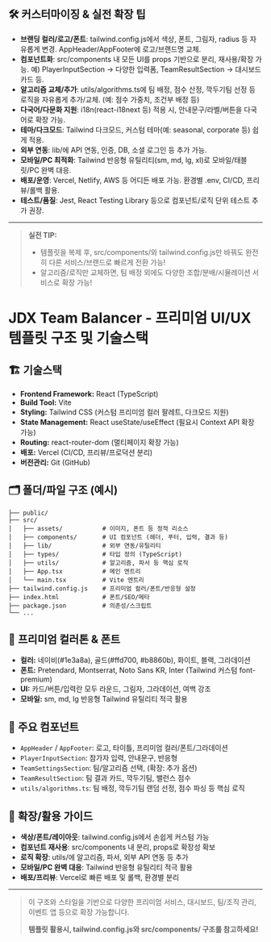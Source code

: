 ## 🛠️ 커스터마이징 & 실전 확장 팁

- **브랜딩 컬러/로고/폰트**: tailwind.config.js에서 색상, 폰트, 그림자, radius 등 자유롭게 변경. AppHeader/AppFooter에 로고/브랜드명 교체.
- **컴포넌트화**: src/components 내 모든 UI를 props 기반으로 분리, 재사용/확장 가능. 예) PlayerInputSection → 다양한 입력폼, TeamResultSection → 대시보드 카드 등.
- **알고리즘 교체/추가**: utils/algorithms.ts에 팀 배정, 점수 산정, 깍두기팀 선정 등 로직을 자유롭게 추가/교체. (예: 점수 가중치, 조건부 배정 등)
- **다국어/다문화 지원**: i18n(react-i18next 등) 적용 시, 안내문구/라벨/버튼을 다국어로 확장 가능.
- **테마/다크모드**: Tailwind 다크모드, 커스텀 테마(예: seasonal, corporate 등) 쉽게 적용.
- **외부 연동**: lib/에 API 연동, 인증, DB, 소셜 로그인 등 추가 가능.
- **모바일/PC 최적화**: Tailwind 반응형 유틸리티(sm, md, lg, xl)로 모바일/태블릿/PC 완벽 대응.
- **배포/운영**: Vercel, Netlify, AWS 등 어디든 배포 가능. 환경별 .env, CI/CD, 프리뷰/롤백 활용.
- **테스트/품질**: Jest, React Testing Library 등으로 컴포넌트/로직 단위 테스트 추가 권장.

---

> **실전 TIP:**
> - 템플릿을 복제 후, src/components/와 tailwind.config.js만 바꿔도 완전히 다른 서비스/브랜드로 빠르게 전환 가능!
> - 알고리즘/로직만 교체하면, 팀 배정 외에도 다양한 조합/분배/시뮬레이션 서비스로 확장 가능!
# JDX Team Balancer - 프리미엄 UI/UX 템플릿 구조 및 기술스택

## 🏗️ 기술스택
- **Frontend Framework:** React (TypeScript)
- **Build Tool:** Vite
- **Styling:** Tailwind CSS (커스텀 프리미엄 컬러 팔레트, 다크모드 지원)
- **State Management:** React useState/useEffect (필요시 Context API 확장 가능)
- **Routing:** react-router-dom (멀티페이지 확장 가능)
- **배포:** Vercel (CI/CD, 프리뷰/프로덕션 분리)
- **버전관리:** Git (GitHub)

## 🗂️ 폴더/파일 구조 (예시)
```
├── public/
├── src/
│   ├── assets/           # 이미지, 폰트 등 정적 리소스
│   ├── components/       # UI 컴포넌트 (헤더, 푸터, 입력, 결과 등)
│   ├── lib/              # 외부 연동/유틸리티
│   ├── types/            # 타입 정의 (TypeScript)
│   ├── utils/            # 알고리즘, 파서 등 핵심 로직
│   ├── App.tsx           # 메인 엔트리
│   └── main.tsx          # Vite 엔트리
├── tailwind.config.js    # 프리미엄 컬러/폰트/반응형 설정
├── index.html            # 폰트/SEO/메타
├── package.json          # 의존성/스크립트
└── ...
```

## 🎨 프리미엄 컬러톤 & 폰트
- **컬러:** 네이비(#1e3a8a), 골드(#ffd700, #b8860b), 화이트, 블랙, 그라데이션
- **폰트:** Pretendard, Montserrat, Noto Sans KR, Inter (Tailwind 커스텀 font-premium)
- **UI:** 카드/버튼/입력란 모두 라운드, 그림자, 그라데이션, 여백 강조
- **모바일:** sm, md, lg 반응형 Tailwind 유틸리티 적극 활용

## 🧩 주요 컴포넌트
- `AppHeader` / `AppFooter`: 로고, 타이틀, 프리미엄 컬러/폰트/그라데이션
- `PlayerInputSection`: 참가자 입력, 안내문구, 반응형
- `TeamSettingsSection`: 팀/알고리즘 선택, (확장: 추가 옵션)
- `TeamResultSection`: 팀 결과 카드, 깍두기팀, 밸런스 점수
- `utils/algorithms.ts`: 팀 배정, 깍두기팀 랜덤 선정, 점수 파싱 등 핵심 로직

## 🚀 확장/활용 가이드
- **색상/폰트/레이아웃**: tailwind.config.js에서 손쉽게 커스텀 가능
- **컴포넌트 재사용**: src/components 내 분리, props로 확장성 확보
- **로직 확장**: utils/에 알고리즘, 파서, 외부 API 연동 등 추가
- **모바일/PC 완벽 대응**: Tailwind 반응형 유틸리티 적극 활용
- **배포/프리뷰**: Vercel로 빠른 배포 및 롤백, 환경별 분리

---

> 이 구조와 스타일을 기반으로 다양한 프리미엄 서비스, 대시보드, 팀/조직 관리, 이벤트 앱 등으로 확장 가능합니다.
> 
> **템플릿 활용시, tailwind.config.js와 src/components/ 구조를 참고하세요!**
